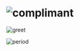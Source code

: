 # ![complimant](https://user-images.githubusercontent.com/64541739/159488449-266c2cb1-f485-48dc-bc5b-6796a827e1a3.png)
![greet](https://user-images.githubusercontent.com/64541739/159488455-2ed313c3-517d-4bc8-8f91-e6dec5d01e9f.png)

![period](https://user-images.githubusercontent.com/64541739/159488460-3aab573d-962a-4d23-9a6c-c20a7ae57129.png)

